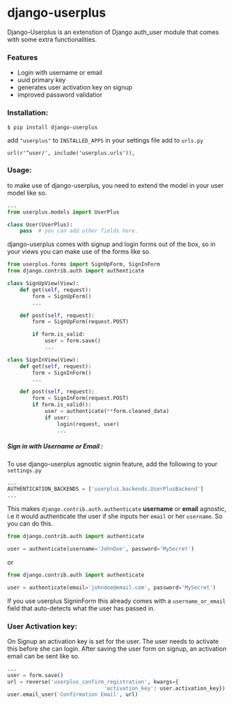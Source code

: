 # django-userplus
Django-Userplus is an extenstion of Django auth_user module that comes with some extra functionalities.

### Features
* Login with username or email
* uuid primary key
* generates user activation key on signup
* improved password validatior


### Installation:
```
$ pip install django-userplus
```
add ```"userplus"``` to ```INSTALLED_APPS``` in your settings file
add to `urls.py`
```
url(r'^user/', include('userplus.urls')),
```


### Usage:

to make use of django-userplus, you need to extend the model in your user model like so.
```python
...
from userplus.models import UserPlus

class User(UserPlus):
    pass  # you can add other fields here.
```
django-userplus comes with signup and login forms out of the box, so in your views you can make use of the forms like so.
```python
from userplus.forms import SignUpForm, SignInForm
from django.contrib.auth import authenticate

class SignUpView(View):
    def get(self, request):
        form = SignUpForm()
        ...

    def post(self, request):
        form = SignUpForm(request.POST)

        if form.is_valid:
            user = form.save()
            ...

class SignInView(View):
    def get(self, request):
        form = SignInForm()
        ...

    def post(self, request):
        form = SignInForm(request.POST)
        if form.is_valid():
            user = authenticate(**form.cleaned_data)
            if user:
                login(request, user)
                ...
```

##### Sign in with Username or Email :
To use django-userplus agnostic signin feature, add the following to your `settings.py`
```python
...
AUTHENTICATION_BACKENDS = ['userplus.backends.UserPlusBackend']
...
```

This makes `django.contrib.auth.authenticate` **username** or **email** agnostic, i.e it would authenticate the user if she inputs her `email` or her `username`. So you can do this.

```python
from django.contrib.auth import authenticate

user = authenticate(username='JohnDoe', password='MySecret')
```
or

```python
from django.contrib.auth import authenticate

user = authenticate(email='johndoe@email.com', password='MySecret')
```

If you use userplus SigninForm this already comes with a `username_or_email` field that auto-detects what the user has passed in.

### User Activation key:
On Signup an activation key is set for the user. The user needs to activate this before she can login. After saving the user form on signup, an activation email can be sent like so.

```python
...
user = form.save()
url = reverse('userplus_confirm_registration', kwargs={
                               'activation_key': user.activation_key})
user.email_user('Confirmation Email', url)
```

